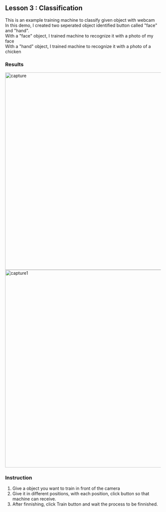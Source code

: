 ## Lesson 3 : Classification
This is an example training machine to classify given object with webcam <br>
In this demo, I created two seperated object identified button called "face" and "hand". <br>
With a "face" object, I trained machine to recognize it with a photo of my face <br>
With a "hand" object, I trained machine to recognize it with a photo of a chicken <br>

### Results

<img width="639" alt="capture" src="https://user-images.githubusercontent.com/26543302/49340443-8688f180-f648-11e8-8cc5-98622e2f5cdd.PNG">
<img width="640" alt="capture1" src="https://user-images.githubusercontent.com/26543302/49340444-87ba1e80-f648-11e8-9b89-883ba2cadbd6.PNG">

### Instruction
1. Give a object you want to train in front of the camera
2. Give it in different positions, with each position, click button so that machine can receive.
3. After finnishing, click Train button and wait the process to be finnished.

